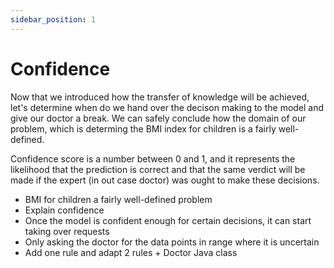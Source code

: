 ```yaml
---
sidebar_position: 1
---
```


# Confidence

Now that we introduced how the transfer of knowledge will be achieved, let's determine when do we  hand over the decison making to the model and give our doctor a break.
We can safely conclude how the domain of our problem, which is determing the BMI index for children is a fairly well-defined.

Confidence score is a number between 0 and 1, and it represents the likelihood that the prediction is correct and that the same verdict will be made if the expert (in out case doctor) was ought to make these decisions.



- BMI for children a fairly well-defined problem
- Explain confidence
- Once the model is confident enough for certain decisions, it can start taking over requests
- Only asking the doctor for the data points in range where it is uncertain
- Add one rule and adapt 2 rules + Doctor Java class
